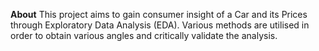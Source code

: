 **About**
This project aims to gain consumer insight of a Car and its Prices through Exploratory Data Analysis (EDA). Various methods are utilised in order to obtain various angles and critically validate the analysis.
